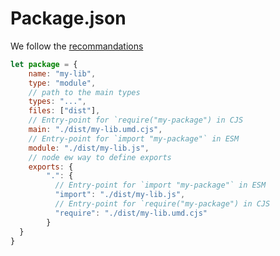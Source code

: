 # Package.json



We follow the [recommandations](https://vitejs.dev/guide/build.html#library-mode)
```javascript
let package = {
    name: "my-lib",
    type: "module",
    // path to the main types
    types: "...",
    files: ["dist"], 
    // Entry-point for `require("my-package") in CJS
    main: "./dist/my-lib.umd.cjs",
    // Entry-point for `import "my-package"` in ESM
    module: "./dist/my-lib.js",
    // node ew way to define exports
    exports: {
        ".": {
          // Entry-point for `import "my-package"` in ESM
          "import": "./dist/my-lib.js",
          // Entry-point for `require("my-package") in CJS
          "require": "./dist/my-lib.umd.cjs"
        }
  }
}
```
